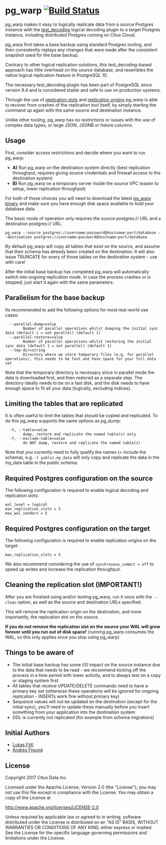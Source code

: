 # pg_warp [![Build Status](https://travis-ci.org/citusdata/pg_warp.svg?branch=master)](https://travis-ci.org/citusdata/pg_warp)

pg_warp makes it easy to logically replicate data from a source Postgres instance with the [test_decoding](https://www.postgresql.org/docs/9.6/static/test-decoding.html) logical decoding plugin to a target Postgres instance, including distributed Postgres running on Citus Cloud.

pg_warp first takes a base backup using standard Postgres tooling, and then consistently replays any changes that were made after the consistent snapshot used for the base backup.

Contrary to other logical replication solutions, this test_decoding-based approach has little overhead on the source database, and resembles the native logical replication feature in PostgreSQL 10.

The necessary test_decoding plugin has been part of PostgreSQL since version 9.4 and is considered stable and safe to use on production systems.

Through the use of [replication slots](https://www.postgresql.org/docs/9.6/static/warm-standby.html#STREAMING-REPLICATION-SLOTS) and [replication origins](https://www.postgresql.org/docs/9.6/static/replication-origins.html) pg_warp is able to recover from crashes of the replication tool itself, by simply starting the command up again with the same source and destination instance.

Unlike other tooling, pg_warp has no restrictions or issues with the use of complex data types, or large JSON, JSONB or hstore columns.

## Usage

First, consider access restrictions and decide where you want to run pg_warp:

* **A)** Run pg_warp on the destination system directly (best replication throughput, requires giving source credentials and firewall access to the destination system)
* **B)** Run pg_warp on a temporary server inside the source VPC (easier to setup, lower replication throughput)

For both of these choices you will need to download the latest [pg_warp binary](https://github.com/citusdata/pg_warp/releases) and make sure you have enough disk space available to hold your database data.

The basic mode of operation only requires the source postgres:// URL and a destination postgres:// URL:

```
pg_warp --source postgres://username:password@hostname:port/database --destination postgres://username:password@hostname:port/database
```

By default pg_warp will copy all tables that exist on the source, and assume that their schema has already been created on the destination. It will also issue TRUNCATE for every of those tables on the destination system - use with care!

After the initial base backup has completed pg_warp will automatically switch into ongoing replication mode. In case the process crashes or is stopped, just start it again with the same parameters.

## Parallelism for the base backup

Its recommended to add the following options for most real-world use cases:

```
  --parallel-dump=value
    	Number of parallel operations whilst dumping the initial sync data (default 1 = not parallel) (default 1)
  --parallel-restore=value
    	Number of parallel operations whilst restoring the initial sync data (default 1 = not parallel) (default 1)
  --tmp-dir=string
    	Directory where we store temporary files (e.g. for parallel operations), this needs to be fast and have space for your full data set
```

Note that the temporary directory is necessary since in parallel mode the data is downloaded first, and then restored as a separate step. The directory ideally needs to be on a fast disk, and the disk needs to have enough space to fit all your data (logically, excluding indices).

## Limiting the tables that are replicated

It is often useful to limit the tables that should be copied and replicated. To do this pg_warp supports the same options as pg_dump:

```
  -t, --table=value
    	dump, restore and replicate the named table(s) only
  -T, --exclude-table=value
    	do NOT dump, restore and replicate the named table(s)
```

Note that you currently need to fully qualify the names (= include the schema), e.g. `-t public.my_data` will only copy and replicate the data in the my_data table in the public schema.

## Required Postgres configuration on the source

The following configuration is required to enable logical decoding and replication slots:

```
wal_level = logical
max_replication_slots = 5
max_wal_senders = 5
```

## Required Postgres configuration on the target

The following configuration is required to enable replication origins on the target:

```
max_replication_slots = 5
```

We also recommend considering the use of `synchronous_commit = off` to speed up writes and increase the replication throughput.

## Cleaning the replication slot (IMPORTANT!)

After you are finished using and/or testing pg_warp, run it once with the `--clean` option, as well as the source and destination URLs specified.

This will remove the replication origin on the destination, and more importantly, the replication slot on the source.

**If you do not remove the replication slot on the source your WAL will grow forever until you run out of disk space!** (running pg_warp consumes the WAL, so this only applies once you stop using pg_warp)

## Things to be aware of

* The initial base backup has some I/O impact on the source instance due to the data that needs to be read - we recommend kicking off the process in a time period with lower activity, and to always test on a copy or staging system first
* All tables that receive UPDATE/DELETE commands need to have a primary key set (otherwise these operations will be ignored for ongoing replication - INSERTs work fine without primary key)
* Sequence values will not be updated on the destination (except for the initial sync), you'll need to update these manually before you insert something from your application into the destination system
* DDL is currently not replicated (for example from schema migrations)

## Initial Authors

* [Lukas Fittl](https://github.com/LukasFittl)
* [Andres Freund](https://github.com/anarazel)

## License

Copyright 2017 Citus Data Inc.

Licensed under the Apache License, Version 2.0 (the "License");
you may not use this file except in compliance with the License.
You may obtain a copy of the License at

http://www.apache.org/licenses/LICENSE-2.0

Unless required by applicable law or agreed to in writing, software
distributed under the License is distributed on an "AS IS" BASIS,
WITHOUT WARRANTIES OR CONDITIONS OF ANY KIND, either express or implied.
See the License for the specific language governing permissions and
limitations under the License.
